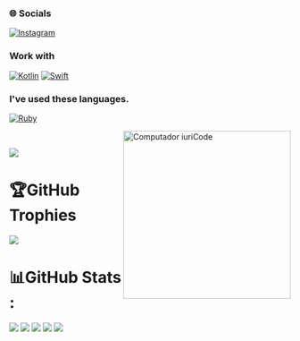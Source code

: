 ### 🌐 Socials
[![Instagram](https://img.shields.io/badge/Instagram-andre.borba_-purple?style=for-the-badge&logo=instagram)](https://instagram.com/andre.borba_)

### Work with
[![Kotlin](https://img.shields.io/badge/Kotlin-%237f52ff?style=for-the-badge&logo=kotlin&logoColor=white)](https://kotlinlang.org)
[![Swift](https://img.shields.io/badge/Swift-%23f05138?style=for-the-badge&logo=swift&logoColor=white)](https://developer.apple.com/swift/)

### I've used these languages.
[![Ruby](https://img.shields.io/badge/Ruby-CC342D?style=for-the-badge&logo=ruby&logoColor=white)](https://www.ruby-lang.org/en/)

<img src="https://raw.githubusercontent.com/MicaelliMedeiros/micaellimedeiros/master/image/computer-illustration.png" min-width="300px" max-width="300px" width="300px" align="right" alt="Computador iuriCode">
<br>

[![](https://visitcount.itsvg.in/api?id=AF2B&icon=3&color=1)](https://visitcount.itsvg.in)

# 🏆GitHub Trophies
![](https://github-profile-trophy.vercel.app/?username=AF2B&theme=github&no-frame=false&no-bg=false&margin-w=4)

# 📊GitHub Stats :
![](http://github-profile-summary-cards.vercel.app/api/cards/profile-details?username=af2b&theme=github)
![](http://github-profile-summary-cards.vercel.app/api/cards/repos-per-language?username=af2b&theme=github)
![](http://github-profile-summary-cards.vercel.app/api/cards/most-commit-language?username=af2b&theme=github)
![](http://github-profile-summary-cards.vercel.app/api/cards/stats?username=af2b&theme=github)
![](http://github-profile-summary-cards.vercel.app/api/cards/productive-time?username=af2b&theme=github&utcOffset=8)
